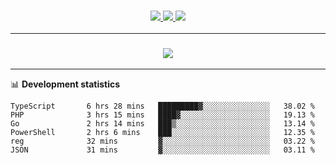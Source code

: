 <h3 align="center">
  <a href="https://github.com/hwalker928">
      <img src="https://img.shields.io/github/followers/hwalker928?label=Followers&style=for-the-badge&color=lightblue">
  </a>
  <a href="https://harryw.link/discord" alt="Discord">
      <img src="https://img.shields.io/discord/738451951758606336?label=discord&style=for-the-badge&color=lightblue"/>
  </a>
  <a href="https://harryw.link/sparked" alt="Sparked Host">
      <img src="https://img.shields.io/static/v1?label=Sponsor&message=Sparked%20Host&color=yellow&style=for-the-badge"/>
  </a>
</h3>

<hr>


<h3 align="center">
  <a href="https://github.com/hwalker928">
      <img src="https://github-profile-trophy.vercel.app/?username=hwalker928&no-bg=true&no-frame=true">
  </a>
</h3>


<hr>

📊 **Development statistics**

<!--START_SECTION:waka-->

```text
TypeScript       6 hrs 28 mins   █████████▓░░░░░░░░░░░░░░░   38.02 %
PHP              3 hrs 15 mins   ████▓░░░░░░░░░░░░░░░░░░░░   19.13 %
Go               2 hrs 14 mins   ███▒░░░░░░░░░░░░░░░░░░░░░   13.14 %
PowerShell       2 hrs 6 mins    ███░░░░░░░░░░░░░░░░░░░░░░   12.35 %
reg              32 mins         ▓░░░░░░░░░░░░░░░░░░░░░░░░   03.22 %
JSON             31 mins         ▓░░░░░░░░░░░░░░░░░░░░░░░░   03.11 %
```

<!--END_SECTION:waka-->
